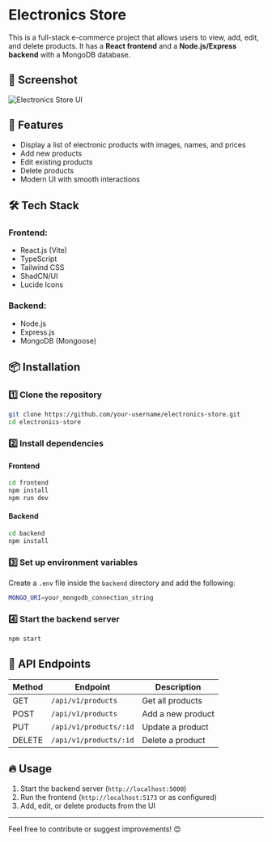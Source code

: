 # Electronics Store

This is a full-stack e-commerce project that allows users to view, add, edit, and delete products. It has a **React frontend** and a **Node.js/Express backend** with a MongoDB database.

## 📸 Screenshot
![Electronics Store UI](./frontend/mini.png)

## 🚀 Features
- Display a list of electronic products with images, names, and prices
- Add new products
- Edit existing products
- Delete products
- Modern UI with smooth interactions

## 🛠️ Tech Stack
### Frontend:
- React.js (Vite)
- TypeScript
- Tailwind CSS
- ShadCN/UI
- Lucide Icons

### Backend:
- Node.js
- Express.js
- MongoDB (Mongoose)

## 📦 Installation
### 1️⃣ Clone the repository
```sh
git clone https://github.com/your-username/electronics-store.git
cd electronics-store
```

### 2️⃣ Install dependencies
#### Frontend
```sh
cd frontend
npm install
npm run dev
```

#### Backend
```sh
cd backend
npm install
```

### 3️⃣ Set up environment variables
Create a `.env` file inside the `backend` directory and add the following:
```sh
MONGO_URI=your_mongodb_connection_string
```

### 4️⃣ Start the backend server
```sh
npm start
```

## 📡 API Endpoints
| Method | Endpoint                 | Description          |
|--------|--------------------------|----------------------|
| GET    | `/api/v1/products`       | Get all products    |
| POST   | `/api/v1/products`       | Add a new product   |
| PUT    | `/api/v1/products/:id`   | Update a product    |
| DELETE | `/api/v1/products/:id`   | Delete a product    |

## 🔥 Usage
1. Start the backend server (`http://localhost:5000`)
2. Run the frontend (`http://localhost:5173` or as configured)
3. Add, edit, or delete products from the UI



---
Feel free to contribute or suggest improvements! 😊


